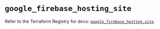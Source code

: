 # `google_firebase_hosting_site`

Refer to the Terraform Registry for docs: [`google_firebase_hosting_site`](https://registry.terraform.io/providers/hashicorp/google-beta/5.26.0/docs/resources/google_firebase_hosting_site).
